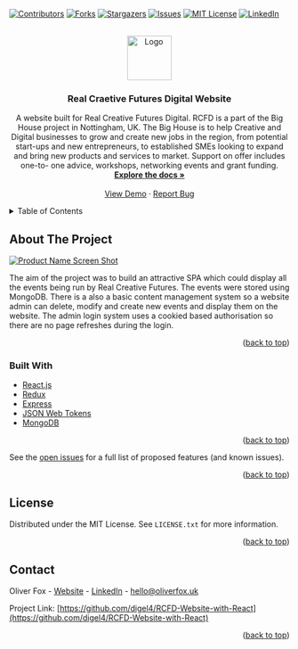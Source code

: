<div id="top"></div>
<!--
*** Thanks for checking out the Best-README-Template. If you have a suggestion
*** that would make this better, please fork the repo and create a pull request
*** or simply open an issue with the tag "enhancement".
*** Don't forget to give the project a star!
*** Thanks again! Now go create something AMAZING! :D
-->



<!-- PROJECT SHIELDS -->
<!--
*** I'm using markdown "reference style" links for readability.
*** Reference links are enclosed in brackets [ ] instead of parentheses ( ).
*** See the bottom of this document for the declaration of the reference variables
*** for contributors-url, forks-url, etc. This is an optional, concise syntax you may use.
*** https://www.markdownguide.org/basic-syntax/#reference-style-links
-->


[![Contributors][contributors-shield]][contributors-url]
[![Forks][forks-shield]][forks-url]
[![Stargazers][stars-shield]][stars-url]
[![Issues][issues-shield]][issues-url]
[![MIT License][license-shield]][license-url]
[![LinkedIn][linkedin-shield]][linkedin-url]



<!-- PROJECT LOGO -->
<br />
<div align="center">
  <a href="https://github.com/digel4/RCFD-Website-with-React">
    <img src="https://user-images.githubusercontent.com/58178649/168470664-5e7a99d2-9e05-46a0-8e79-50c84812fdac.png" alt="Logo" width="80" height="80">
  </a>


<h3 align="center">Real Craetive Futures Digital Website</h3>

  <p align="center">
    A website built for Real Creative Futures Digital. RCFD is a part of the Big House project in Nottingham, UK. The Big House is to help Creative and Digital businesses to grow and create new jobs in the region, from potential start-ups and new entrepreneurs, to established SMEs looking to expand and bring new products and services to market. Support on offer includes one-to- one advice, workshops, networking events and grant funding.
    <a href="https://github.com/digel4/RCFD-Website-with-React"><strong>Explore the docs »</strong></a>
    <br />
    <br />
    <a href="https://rcfd-react.herokuapp.com/">View Demo</a>
    ·
    <a href="https://github.com/digel4/RCFD-Website-with-React/issues">Report Bug</a>
  </p>
</div>



<!-- TABLE OF CONTENTS -->
<details>
  <summary>Table of Contents</summary>
  <ol>
    <li>
      <a href="#about-the-project">About The Project</a>
      <ul>
        <li><a href="#built-with">Built With</a></li>
      </ul>
    </li>
    <li>
      <a href="#getting-started">Getting Started</a>
      <ul>
        <li><a href="#prerequisites">Prerequisites</a></li>
        <li><a href="#installation">Installation</a></li>
      </ul>
    </li>
    <li><a href="#usage">Usage</a></li>
    <li><a href="#roadmap">Roadmap</a></li>
    <li><a href="#contributing">Contributing</a></li>
    <li><a href="#license">License</a></li>
    <li><a href="#contact">Contact</a></li>
    <li><a href="#acknowledgments">Acknowledgments</a></li>
  </ol>
</details>



<!-- ABOUT THE PROJECT -->
## About The Project

[![Product Name Screen Shot][product-screenshot]](https://example.com)


 <p>The aim of the project was to build an attractive SPA which could display all the events being run by Real Creative Futures. The events were stored using MongoDB. There is a also a basic content management system so a website admin can delete, modify and create new events and display them on the website. The admin login system uses a cookied based authorisation so there are no page refreshes during the login.</p>

<p align="right">(<a href="#top">back to top</a>)</p>



### Built With

* [React.js](https://reactjs.org/)
* [Redux](https://react-redux.js.org/)
* [Express](https://expressjs.com/)
* [JSON Web Tokens](https://jwt.io/)
* [MongoDB](https://www.mongodb.com/)


<p align="right">(<a href="#top">back to top</a>)</p>



See the [open issues](https://github.com/github_username/repo_name/issues) for a full list of proposed features (and known issues).

<p align="right">(<a href="#top">back to top</a>)</p>

<!-- LICENSE -->
## License

Distributed under the MIT License. See `LICENSE.txt` for more information.

<p align="right">(<a href="#top">back to top</a>)</p>



<!-- CONTACT -->
## Contact

Oliver Fox - [Website](https://oliverfox.uk/) - [LinkedIn](https://www.linkedin.com/in/oliver-fox-uk/) - hello@oliverfox.uk

Project Link: [https://github.com/digel4/RCFD-Website-with-React](https://github.com/digel4/RCFD-Website-with-React)

<p align="right">(<a href="#top">back to top</a>)</p>




<!-- MARKDOWN LINKS & IMAGES -->
<!-- https://www.markdownguide.org/basic-syntax/#reference-style-links -->
[contributors-shield]: https://img.shields.io/github/contributors/digel4/RCFD-Website-with-React.svg?style=for-the-badge
[contributors-url]: https://github.com/digel4/RCFD-Website-with-React/graphs/contributors
[forks-shield]: https://img.shields.io/github/forks/digel4/RCFD-Website-with-React.svg?style=for-the-badge
[forks-url]: https://github.com/digel4/RCFD-Website-with-React/network/members
[stars-shield]: https://img.shields.io/github/stars/digel4/RCFD-Website-with-React.svg?style=for-the-badge
[stars-url]: https://github.com/digel4/RCFD-Website-with-React/stargazers
[issues-shield]: https://img.shields.io/github/issues/digel4/RCFD-Website-with-React.svg?style=for-the-badge
[issues-url]: https://github.com/digel4/RCFD-Website-with-React/issues
[license-shield]: https://img.shields.io/github/license/digel4/RCFD-Website-with-React.svg?style=for-the-badge
[license-url]: https://opensource.org/licenses/MIT
[linkedin-shield]: https://img.shields.io/badge/-LinkedIn-black.svg?style=for-the-badge&logo=linkedin&colorB=555
[linkedin-url]: https://www.linkedin.com/in/oliver-fox-uk/
[product-screenshot]: https://user-images.githubusercontent.com/58178649/168470828-5368c1d5-40ad-4cba-8ba4-c504b66bb87c.png
